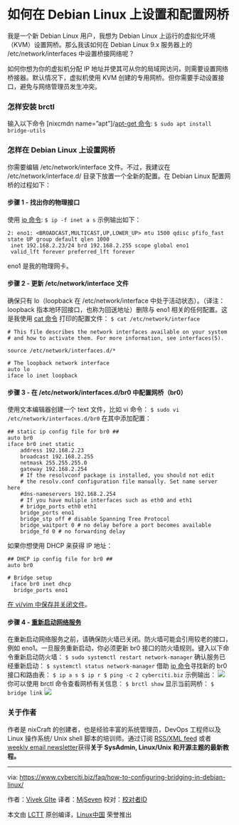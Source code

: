 如何在 Debian Linux 上设置和配置网桥
=====

我是一个新 Debian Linux 用户，我想为 Debian Linux 上运行的虚拟化环境（KVM）设置网桥。那么我该如何在 Debian Linux 9.x 服务器上的  /etc/network/interfaces 中设置桥接网络呢？

如何你想为你的虚拟机分配 IP 地址并使其可从你的局域网访问，则需要设置网络桥接器。默认情况下，虚拟机使用 KVM 创建的专用网桥。但你需要手动设置接口，避免与网络管理员发生冲突。

### 怎样安装 brctl

输入以下命令 [nixcmdn name=”apt”]/[apt-get 命令][1]:
`$ sudo apt install bridge-utils`

### 怎样在 Debian Linux 上设置网桥

你需要编辑  /etc/network/interface 文件。不过，我建议在 /etc/network/interface.d/ 目录下放置一个全新的配置。在 Debian Linux 配置网桥的过程如下：

#### 步骤 1 - 找出你的物理接口

使用 [ip 命令][2]:
`$ ip -f inet a s`
示例输出如下：
```
2: eno1: <BROADCAST,MULTICAST,UP,LOWER_UP> mtu 1500 qdisc pfifo_fast state UP group default qlen 1000
 inet 192.168.2.23/24 brd 192.168.2.255 scope global eno1
 valid_lft forever preferred_lft forever
```

eno1 是我的物理网卡。

#### 步骤 2 - 更新 /etc/network/interface 文件

确保只有 lo（loopback 在 /etc/network/interface 中处于活动状态）。（译注：loopback 指本地环回接口，也称为回送地址）删除与 eno1 相关的任何配置。这是我使用 [cat 命令][3] 打印的配置文件：
`$ cat /etc/network/interface`
```
# This file describes the network interfaces available on your system
# and how to activate them. For more information, see interfaces(5).
 
source /etc/network/interfaces.d/*
 
# The loopback network interface
auto lo
iface lo inet loopback
```


#### 步骤 3 - 在 /etc/network/interfaces.d/br0 中配置网桥（br0）

使用文本编辑器创建一个 text 文件，比如 vi 命令：
`$ sudo vi /etc/network/interfaces.d/br0`
在其中添加配置：
```
## static ip config file for br0 ##
auto br0
iface br0 inet static
    address 192.168.2.23
    broadcast 192.168.2.255
    netmask 255.255.255.0
    gateway 192.168.2.254
    # If the resolvconf package is installed, you should not edit
    # the resolv.conf configuration file manually. Set name server here
    #dns-nameservers 192.168.2.254
    # If you have muliple interfaces such as eth0 and eth1
    # bridge_ports eth0 eth1
    bridge_ports eno1
    bridge_stp off # disable Spanning Tree Protocol
    bridge_waitport 0 # no delay before a port becomes available
    bridge_fd 0 # no forwarding delay
```

如果你想使用 DHCP 来获得 IP 地址：
```
## DHCP ip config file for br0 ##
auto br0
 
# Bridge setup
 iface br0 inet dhcp
  bridge_ports eno1
```

[在 vi/vim 中保存并关闭文件][4]。

#### 步骤 4 - [重新启动网络服务][5]

在重新启动网络服务之前，请确保防火墙已关闭。防火墙可能会引用较老的接口，例如 eno1。一旦服务重新启动，你必须更新 br0 接口的防火墙规则。键入以下命令重新启动防火墙：
`$ sudo systemctl restart network-manager`
确认服务已经重新启动：
`$ systemctl status network-manager`
借助 [ip 命令][2]寻找新的 br0 接口和路由表：
`$ ip a s $ ip r $ ping -c 2 cyberciti.biz`
示例输出：
![](https://www.cyberciti.biz/media/new/faq/2018/02/How-to-setup-and-configure-network-bridge-on-Debian-Linux.jpg)
你可以使用 brctl 命令查看网桥有关信息：
`$ brctl show`
显示当前网桥：
`$ bridge link`
![](https://www.cyberciti.biz/media/new/faq/2018/02/Show-current-bridges-and-what-interfaces-they-are-connected-to-on-Linux.jpg)


### 关于作者

作者是 nixCraft 的创建者，也是经验丰富的系统管理员，DevOps 工程师以及 Linux 操作系统/ Unix shell 脚本的培训师。通过订阅 [RSS/XML feed][6] 或者 [weekly email newsletter][7]获得**关于  SysAdmin, Linux/Unix 和开源主题的最新教程。**

--------------------------------------------------------------------------------

via: https://www.cyberciti.biz/faq/how-to-configuring-bridging-in-debian-linux/

作者：[Vivek GIte][a]
译者：[MjSeven](https://github.com/MjSeven)
校对：[校对者ID](https://github.com/校对者ID)

本文由 [LCTT](https://github.com/LCTT/TranslateProject) 原创编译，[Linux中国](https://linux.cn/) 荣誉推出

[a]:https://www.cyberciti.biz/
[1]:https://www.cyberciti.biz/tips/linux-debian-package-management-cheat-sheet.html (See Linux/Unix apt-get command examples for more info)
[2]:https://www.cyberciti.biz/faq/linux-ip-command-examples-usage-syntax/ (See Linux/Unix ip command examples for more info)
[3]:https://www.cyberciti.biz/faq/linux-unix-appleosx-bsd-cat-command-examples/ (See Linux/Unix cat command examples for more info)
[4]:https://www.cyberciti.biz/faq/linux-unix-vim-save-and-quit-command/
[5]:https://www.cyberciti.biz/faq/linux-restart-network-interface/
[6]:https://www.cyberciti.biz/atom/atom.xml
[7]:https://www.cyberciti.biz/subscribe-to-weekly-linux-unix-newsletter-for-sysadmin/
